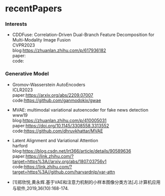 # recentPapers

### Interests
- CDDFuse: Correlation-Driven Dual-Branch Feature Decomposition for Multi-Modality Image Fusion  
  CVPR2023  
  blog:https://zhuanlan.zhihu.com/p/617936182  
  paper:  
  code:  
  
### Generative Model
- Gromov-Wasserstein AutoEncoders  
  ICLR2023  
  paper:https://arxiv.org/abs/2209.07007  
  code:https://github.com/ganmodokix/gwae  

- MVAE: multimodal variational autoencoder for fake news detection  
  www19  
  blog:https://zhuanlan.zhihu.com/p/410005031  
  paper:https://doi.org/10.1145/3308558.3313552  
  code:https://github.com/dhruvkhattar/MVAE

- Latent Alignment and Variational Attention  
  harford  
  blog:https://blog.csdn.net/lrt366/article/details/90589636  
  paper:https://link.zhihu.com/?target=https%3A//arxiv.org/abs/1807.03756v1  
  code:https://link.zhihu.com/?target=https%3A//github.com/harvardnlp/var-attn

- [1]郑欣悦,黄永辉.基于VAE和注意力机制的小样本图像分类方法[J].计算机应用与软件,2019,36(10):168-174.  
